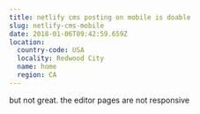 ```yaml
---
title: netlify cms posting on mobile is doable
slug: netlify-cms-mobile
date: 2018-01-06T09:42:59.659Z
location:
  country-code: USA
  locality: Redwood City
  name: home
  region: CA
---
```


but not great. the editor pages are not responsive
